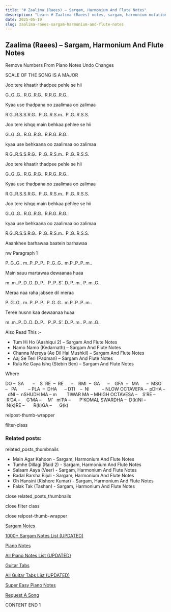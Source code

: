 ```yaml
---
title: "# Zaalima (Raees) – Sargam, Harmonium And Flute Notes"
description: "Learn # Zaalima (Raees) notes, sargam, harmonium notations and flute notes. Easy step-by-step tutorial for beginners."
date: 2025-05-19
slug: zaalima-raees-sargam-harmonium-and-flute-notes
---
```


## Zaalima (Raees) – Sargam, Harmonium And Flute Notes

Remove Numbers From Piano Notes
Undo Changes

SCALE OF THE SONG IS A MAJOR

Joo tere khaatir thadpee pehle se hii

G..G..G.. R.G..R.G.. R.R.G..R.G..

Kyaa use thadpana oo zaalimaa oo zalimaa

R.G..R.S.S.R.G.. P..G..R.S.m.. P..G..R.S.S.

Joo tere ishqq main behkaa pehlee se hii

G..G..G.. R.G..R.G.. R.R.G..R.G..

kyaa use behkaana oo zaalimaa oo zalimaa

R.G..R.S.S.R.G.. P..G..R.S.m.. P..G..R.S.S.

Joo tere khaatir thadpee pehle se hii

G..G..G.. R.G..R.G.. R.R.G..R.G..

Kyaa use thadpana oo zaalimaa oo zalimaa

R.G..R.S.S.R.G.. P..G..R.S.m.. P..G..R.S.S.

Joo tere ishqq main behkaa pehlee se hii

G..G..G.. R.G..R.G.. R.R.G..R.G..

kyaa use behkaana oo zaalimaa oo zalimaa

R.G..R.S.S.R.G.. P..G..R.S.m.. P..G..R.S.S.

Aaankhee barhawaa baatein barhawaa

nw Paragraph 1

P..G..G.. m..P..P..P.. P..G..G.. m.P..P..P..m..

Main sauu martawaa dewaanaa huaa

m..m..P..D..D..D..P..  P..P..S’..D..P..m.. P..m..G..

Meraa naa raha jabsee dil meraa

P..G..G.. m..P..P..P.. P..G..G.. m.P..P..P..m..

Teree husnn kaa dewaanaa huaa

m..m..P..D..D..D..P..  P..P..S’..D..P..m.. P..m..G..



Also Read This :-



* Tum Hi Ho (Aashiqui 2) – Sargam And Flute Notes
* Namo Namo (Kedarnath) – Sargam And Flute Notes
* Channa Mereya (Ae Dil Hai Mushkil) – Sargam And Flute Notes
* Aaj Se Teri (Padman) – Sargam And Flute Notes
* Rula Ke Gaya Ishq (Stebin Ben) – Sargam And Flute Notes

Where



DO –  SA       –    S  RE  –  RE      –    RMI  –  GA      –    GFA  –   MA      –  MSO  –   PA         – PLA  –  DHA      – DTI    –  NI          – NLOW OCTAVEPA –  pDHA –  dNI –  nSHUDH MA – m        TIWAR MA – MHIGH OCTAVESA –    S’RE –     R’GA –     G’MA –     M’   m’PA –       P’KOMAL SWARDHA –  D(k)NI –       N(k)RE –       R(k)GA –      G(k)



relpost-thumb-wrapper

filter-class

### Related posts:

related_posts_thumbnails

* Main Agar Kahoon - Sargam, Harmonium And Flute Notes
* Tumhe Dillagi (Raid 2) - Sargam, Harmonium And Flute Notes
* Salaam Aaya (Veer) - Sargam, Harmonium And Flute Notes
* Badal Barsha Bijuli - Sargam, Harmonium And Flute Notes
* Oh Hansini (Kishore Kumar) - Sargam, Harmonium And Flute Notes
* Falak Tak (Tashan) - Sargam, Harmonium And Flute Notes

close related_posts_thumbnails

close filter class

close relpost-thumb-wrapper

[Sargam Notes](/sargam-notes.html)

[1000+ Sargam Notes List (UPDATED)](/all-songs-list-sargam-notes.html)

[Piano Notes](/piano-notes.html)

[All Piano Notes List (UPDATED)](/all-songs-list-piano-notes.html)

[Guitar Tabs](/guitar-tabs.html)

[All Guitar Tabs List (UPDATED)](/all-songs-list-guitar-tabs.html)

[Super Easy Piano Notes](https://studywall.in/)

[Request A Song](/request-a-song.html)

CONTENT END 1

